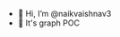 - 👋 Hi, I’m @naikvaishnav3
- 👀 It's graph POC

<!---
naikvaishnav3/naikvaishnav3 is a ✨ special ✨ repository because its `README.md` (this file) appears on your GitHub profile.
You can click the Preview link to take a look at your changes.
--->
